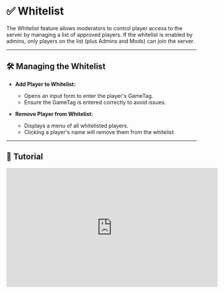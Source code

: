 # ✅ Whitelist

The Whitelist feature allows moderators to control player access to the server by managing a list of approved players. If the whitelist is enabled by admins, only players on the list (plus Admins and Mods) can join the server.

---

## 🛠️ Managing the Whitelist

* **Add Player to Whitelist:**

  * Opens an input form to enter the player's GameTag.
  * Ensure the GameTag is entered correctly to avoid issues.

* **Remove Player from Whitelist:**

  * Displays a menu of all whitelisted players.
  * Clicking a player's name will remove them from the whitelist.

---

## 🎥 Tutorial

<iframe width="560" height="315" src="https://www.youtube.com/embed/-ywPNqdHrwE?si=8DKbC8bCYUo7Shyx&amp;start=434" title="Whitelist Tutorial" frameborder="0" allow="accelerometer; autoplay; clipboard-write; encrypted-media; gyroscope; picture-in-picture; web-share" referrerpolicy="strict-origin-when-cross-origin" allowfullscreen></iframe>
